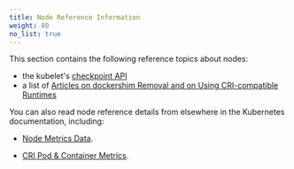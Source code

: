 ```yaml
---
title: Node Reference Information
weight: 80
no_list: true
---
```


This section contains the following reference topics about nodes:

- the kubelet's [checkpoint API](/docs/reference/node/kubelet-checkpoint-api/)
- a list of [Articles on dockershim Removal and on Using CRI-compatible Runtimes](/docs/reference/node/topics-on-dockershim-and-cri-compatible-runtimes/)

You can also read node reference details from elsewhere in the
Kubernetes documentation, including:

- [Node Metrics Data](/docs/reference/instrumentation/node-metrics).

- [CRI Pod & Container Metrics](/docs/reference/instrumentation/cri-pod-container-metrics).
